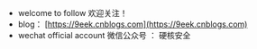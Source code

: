 - welcome to follow 欢迎关注！
- blog： [https://9eek.cnblogs.com](https://9eek.cnblogs.com)
- wechat official account 微信公众号 ： 硬核安全


<!-- [![Anurag's GitHub stats](https://github-readme-stats.vercel.app/api?username=shellfeel&theme=transparent&show_icons=true)](https://github.com/anuraghazra/github-readme-stats) -->
